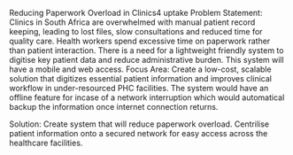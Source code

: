 Reducing Paperwork Overload in Clinics4 uptake
Problem Statement:
Clinics in South Africa are overwhelmed with manual patient record keeping, leading to lost files, slow consultations and reduced time for quality care. Health workers spend excessive time on paperwork rather than patient interaction. There is a need for a lightweight friendly system   to digitise key patient data and reduce administrative burden. This system will have a mobile and web access.
Focus Area:
Create a low-cost, scalable solution that digitizes essential patient information and improves clinical workflow in under-resourced PHC facilities.
The system would have an offline feature for incase of a network interruption which would automatical backup the information once internet connection returns. 

Solution:
Create system that will reduce paperwork overload. 
Centrilise patient information onto a secured network for easy access across the healthcare facilities.


